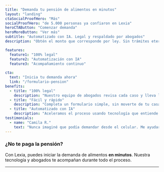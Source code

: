 ```yaml
---
title: "Demanda tu pensión de alimentos en minutos"
layout: "landing"
ctaSocialProofHero: "Más"
socialProofHero: "de 5.000 personas ya confiaron en Lexia"
heroCTAButton: "Comenzar demanda"
heroMoreButton: "Ver más"
subtitle: "Automatizado con IA. Legal y respaldado por abogados"
description: "Obtén el monto que corresponde por ley. Sin trámites eternos ni visitas al tribunal."

features:
  feature1: "100% legal"
  feature2: "Automatización con IA"
  feature3: "Acompañamiento continuo"
  
cta:
  text: "Inicia tu demanda ahora"
  link: "/formulario-pension"
benefits:
  - title: "100% legal"
    description: "Nuestro equipo de abogados revisa cada caso y lleva los juicios."
  - title: "Fácil y rápido"
    description: "Completa un formulario simple, sin moverte de tu casa."
  - title: "Automatizado con IA"
    description: "Aceleramos el proceso usando tecnología que entiende tu caso."
testimonials:
  - name: "Camila R."
    text: "Nunca imaginé que podía demandar desde el celular. Me ayudaron en todo."
---
```


### ¿No te paga la pensión?

Con Lexia, puedes iniciar la demanda de alimentos **en minutos**. Nuestra tecnología y abogados te acompañan durante todo el proceso.

---